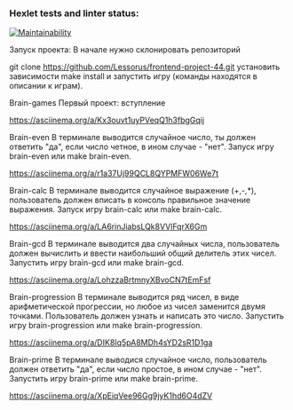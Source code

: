 ### Hexlet tests and linter status:
 [![Maintainability](https://api.codeclimate.com/v1/badges/7dc9fa98c4b5025b9be8/maintainability)](https://codeclimate.com/github/Lessorus/frontend-project-44/maintainability)


Запуск проекта:
В начале нужно склонировать репозиторий

git clone https://github.com/Lessorus/frontend-project-44.git
установить зависимости
make install
и запустить игру (команды находятся в описании к играм).

Brain-games
Первый проект: вступление

https://asciinema.org/a/Kx3ouvt1uyPVeqQ1h3fbgGqij

Brain-even
В терминале выводится случайное число, ты должен ответить "да", если число четное, в ином случае - "нет". Запуск игру brain-even или make brain-even.

https://asciinema.org/a/r1a37Uj99QCL8QYPMFW06We7t

Brain-calc
В терминале выводится случайное выражение (+,-,*), пользователь должен вписать в консоль правильное значение выражения. Запуск игру brain-calc или make brain-calc.

https://asciinema.org/a/LA6rinJiabsLQk8VVlFqrX6Gm

Brain-gcd
В терминале выводится два случайных числа, пользователь должен вычислить и ввести наибольший общий делитель этих чисел. Запустить игру brain-gcd или make brain-gcd.

https://asciinema.org/a/LohzzaBrtmnyXBvoCN7tEmFsf

Brain-progression
В терминале выводится ряд чисел, в виде арифметической прогрессии, но любое из чисел заменится двумя точками. Пользователь должен узнать и написать это число. Запустить игру brain-progression или make brain-progression.

https://asciinema.org/a/DIK8Iq5pA8MDh4sYD2sR1D1ga

Brain-prime
В терминале выводися случайное число, пользователь должен ответить "да", если число простое, в ином случае - "нет". Запустить игру brain-prime или make brain-prime.

https://asciinema.org/a/XpEiqVee96Gg9jyK1hd6O4dZV